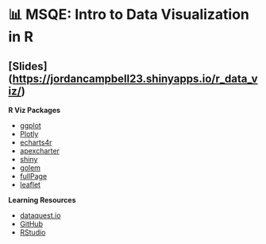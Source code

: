 #  :bar_chart: MSQE: Intro to Data Visualization in R


## [Slides] (https://jordancampbell23.shinyapps.io/r_data_viz/)

**R Viz Packages**
 - [ggplot](https://ggplot2.tidyverse.org/)
 - [Plotly](https://plotly.com/)
 - [echarts4r](https://echarts4r.john-coene.com/index.html)
 - [apexcharter](https://dreamrs.github.io/apexcharter/index.html)
 - [shiny](https://shiny.rstudio.com/)
 - [golem](https://thinkr-open.github.io/golem/)
 - [fullPage](https://fullpage.rinterface.com/)
 - [leaflet](https://rstudio.github.io/leaflet/)



**Learning Resources**
 - [dataquest.io](https://www.dataquest.io/)
 - [GitHub](https://github.com/)
 - [RStudio](https://education.rstudio.com/learn/beginner/)
